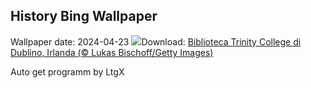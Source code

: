 ## History Bing Wallpaper
Wallpaper date: 2024-04-23
![](https://www.bing.com/th?id=OHR.TrinityDublin_IT-IT5100279268_UHD.jpg&w=1000)Download: [Biblioteca Trinity College di Dublino, Irlanda (© Lukas Bischoff/Getty Images)](https://www.bing.com/th?id=OHR.TrinityDublin_IT-IT5100279268_UHD.jpg)

Auto get programm by LtgX
